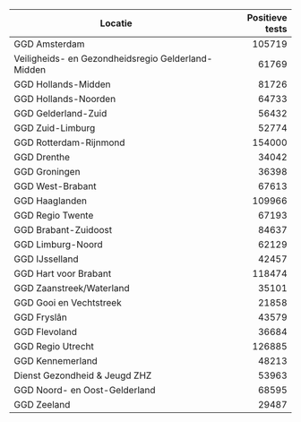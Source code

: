 | Locatie | Positieve tests |
|---------|----------------:|
| GGD Amsterdam                            | 105719 |
| Veiligheids- en Gezondheidsregio Gelderland-Midden | 61769 |
| GGD Hollands-Midden                      | 81726 |
| GGD Hollands-Noorden                     | 64733 |
| GGD Gelderland-Zuid                      | 56432 |
| GGD Zuid-Limburg                         | 52774 |
| GGD Rotterdam-Rijnmond                   | 154000 |
| GGD Drenthe                              | 34042 |
| GGD Groningen                            | 36398 |
| GGD West-Brabant                         | 67613 |
| GGD Haaglanden                           | 109966 |
| GGD Regio Twente                         | 67193 |
| GGD Brabant-Zuidoost                     | 84637 |
| GGD Limburg-Noord                        | 62129 |
| GGD IJsselland                           | 42457 |
| GGD Hart voor Brabant                    | 118474 |
| GGD Zaanstreek/Waterland                 | 35101 |
| GGD Gooi en Vechtstreek                  | 21858 |
| GGD Fryslân                              | 43579 |
| GGD Flevoland                            | 36684 |
| GGD Regio Utrecht                        | 126885 |
| GGD Kennemerland                         | 48213 |
| Dienst Gezondheid & Jeugd ZHZ            | 53963 |
| GGD Noord- en Oost-Gelderland            | 68595 |
| GGD Zeeland                              | 29487 |
